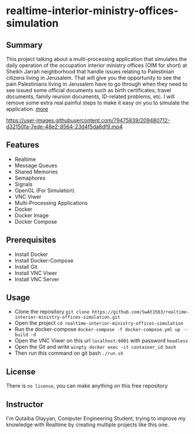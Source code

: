 # realtime-interior-ministry-offices-simulation

## Summary

This project talking about a multi-processing application that simulates the daily operation
of the occupation interior ministry offices (OIM for short) at Sheikh Jarrah neighborhood
that handle issues relating to Palestinian citizens living in Jerusalem. That will give you
the opportunity to see the pain Palestinians living in Jerusalem have to go through when
they need to see issued some official documents such as birth certificates, travel documents,
family reunion documents, ID-related problems, etc. I will remove some extra real painful
steps to make it easy on you to simulate the application. [more](https://github.com/SwAt1563/realtime-interior-ministry-offices-simulation/blob/main/project2_ipc.pdf)



https://user-images.githubusercontent.com/79475839/209480712-d32150fa-7ede-48e2-8564-23d4f5da8df9.mp4



## Features

- Realtime
- Message Queues
- Shared Memories
- Semaphores
- Signals
- OpenGL (For Simulation)
- VNC Viwer
- Multi-Processing Applications
- Docker
- Docker Image
- Docker Compose

## Prerequisites

- Install Docker
- Install Docker-Compose
- Install Git
- Install VNC Viwer
- Install VNC Server

## Usage

- Clone the repository `git clone https://github.com/SwAt1563/realtime-interior-ministry-offices-simulation.git`
- Open the project `cd realtime-interior-ministry-offices-simulation`
- Run the docker-compose `docker-compose -f docker-compose.yml up --build -d`
- Open the VNC Viwer on this url `localhost:6001` with password `headless`
- Open the Git and write `winpty docker exec -it container_id bash`
- Then run this command on git bash `./run.sh`

## License

There is `no license`, you can make anything on this free repository

## Instructor

I'm Qutaiba Olayyan, Computer Engineering Student, trying to improve my knowledge with Realtime
by creating multiple projects like this one.
